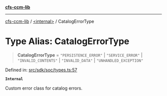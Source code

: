 [**cfs-ccm-lib**](../../README.md)

***

[cfs-ccm-lib](../../README.md) / [\<internal\>](../README.md) / CatalogErrorType

# Type Alias: CatalogErrorType

> **CatalogErrorType** = `"PERSISTENCE_ERROR"` \| `"SERVICE_ERROR"` \| `"INVALID_CONTENTS"` \| `"INVALID_DATA"` \| `"UNHANDLED_EXCEPTION"`

Defined in: [src/sdk/soc/types.ts:57](#)

**`Internal`**

Custom error class for catalog errors.
